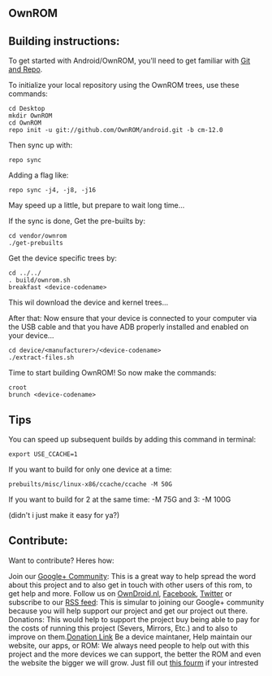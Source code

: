 OwnROM
---------------

Building instructions:
---------------

To get started with Android/OwnROM, you'll need to get
familiar with [Git and Repo](http://source.android.com/source/using-repo.html).

To initialize your local repository using the OwnROM trees, use these commands:

    cd Desktop
    mkdir OwnROM
    cd OwnROM
    repo init -u git://github.com/OwnROM/android.git -b cm-12.0
    
Then sync up with:

    repo sync

Adding a flag like:

    repo sync -j4, -j8, -j16
May speed up a little, but prepare to wait long time...

If the sync is done,
Get the pre-builts by:

    cd vendor/ownrom
    ./get-prebuilts

Get the device specific trees by:

    cd ../../
    . build/ownrom.sh
    breakfast <device-codename>
This wil download the device and kernel trees...

After that:
Now ensure that your device is connected to your computer via the USB cable and that you have ADB properly installed and enabled on your device...

    cd device/<manufacturer>/<device-codename>
    ./extract-files.sh

Time to start building OwnROM! So now make the commands:

    croot
    brunch <device-codename>

Tips
---------------

You can speed up subsequent builds by adding this command in terminal:

    export USE_CCACHE=1

If you want to build for only one device at a time:

    prebuilts/misc/linux-x86/ccache/ccache -M 50G
If you want to build for 2 at the same time: -M 75G and 3: -M 100G

(didn't i just make it easy for ya?)

Contribute:
---------------

 Want to contribute? Heres how:


   Join our [Google+ Community](https://plus.google.com/communities/108869588356214314591): This is a great way to help spread the word about this project and to also get in touch with other users of this rom, to get help and more.
   Follow us on [OwnDroid.nl](http://owndroid.nl/), [Facebook](https://www.facebook.com/OwnDroid.nl), [Twitter](https://twitter.com/Own_Droid) or subscribe to our [RSS feed](http://ownrom.blogspot.com/feeds/posts/default): This is simular to joining our Google+ community because you will help support our project and get our project out there.
   Donations: This would help to support the project buy being able to pay for the costs of running this project (Severs, Mirrors, Etc.) and to also to improve on them.[Donation Link](https://www.paypal.com/us/cgi-bin/webscr?cmd=_flow&SESSION=3ZzR0UU_5yrJX3WL2IxRv4hEiudP8MCNQNUh4DEwLbLqLoF5v1u1OeVz7ba&dispatch=5885d80a13c0db1f8e263663d3faee8d66f31424b43e9a70645c907a6cbd8fb4)
   Be a device maintaner, Help maintain our website, our apps, or ROM: We always need people to help out with this project and the more devices we can support, the better the ROM and even the website the bigger we will grow. Just fill out [this fourm](http://owndroid.nl/contribute.html) if your intrested 
